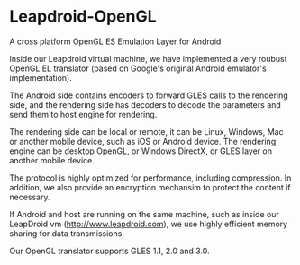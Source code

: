 # Leapdroid-OpenGL

A cross platform OpenGL ES Emulation Layer for Android

Inside our Leapdroid virtual machine, we have implemented a very roubust OpenGL EL translator (based on Google's original Android emulator's implementation).

The Android side contains encoders to forward GLES calls to the rendering side, and the rendering side has decoders to decode the parameters and send them to host engine for rendering. 

The rendering side can be local or remote, it can be Linux, Windows, Mac or 
another mobile device, such as iOS or Android device. The rendering engine can be desktop OpenGL, or Windows DirectX, or GLES layer on another mobile device.

The protocol is highly optimized for performance, including compression. In addition, we also provide an encryption mechansim to protect the content if necessary.

If Android and host are running on the same machine, such as inside our LeapDroid vm (http://www.leapdroid.com), we use highly efficient memory sharing for data transmissions.

Our OpenGL translator supports GLES 1.1, 2.0 and 3.0.

